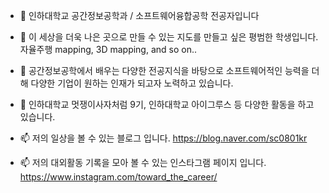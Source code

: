 - 👋 인하대학교 공간정보공학과 / 소프트웨어융합공학 전공자입니다

- 👀 이 세상을 더욱 나은 곳으로 만들 수 있는 지도를 만들고 싶은 평범한 학생입니다.
      자율주행 mapping, 3D mapping, and so on..

- 🌱 공간정보공학에서 배우는 다양한 전공지식을 바탕으로 소프트웨어적인 능력을 더해 다양한 기업이 원하는 인재가 되고자 노력하고 있습니다.

- 💞️ 인하대학교 멋쟁이사자처럼 9기, 인하대학교 아이그루스 등 다양한 활동을 하고 있습니다.

- 📫 저의 일상을 볼 수 있는 블로그 입니다. https://blog.naver.com/sc0801kr
- 📫 저의 대외활동 기록을 모아 볼 수 있는 인스타그램 페이지 입니다. https://www.instagram.com/toward_the_career/
